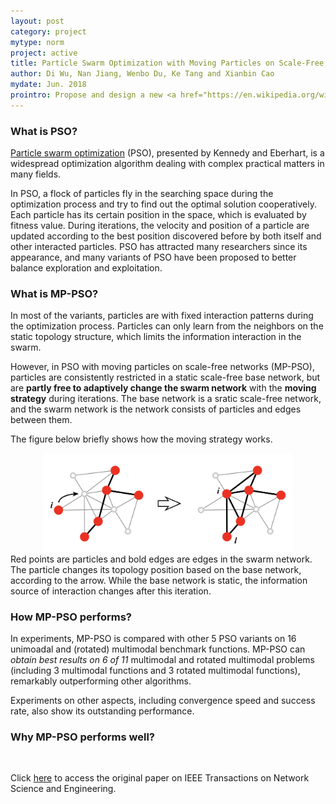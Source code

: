 ```yaml
---
layout: post
category: project
mytype: norm
project: active
title: Particle Swarm Optimization with Moving Particles on Scale-Free Networks
author: Di Wu, Nan Jiang, Wenbo Du, Ke Tang and Xianbin Cao
mydate: Jun. 2018
prointro: Propose and design a new <a href="https://en.wikipedia.org/wiki/Particle_swarm_optimization">particle swarm optimization</a> algorithm to make full use of the heterogeneous property of scale-free networks and make exploration and exploitation more balance. The project is finished with Nan Jiang, <a href="https://www.researchgate.net/profile/Wenbo_Du3">Wenbo Du</a>, <a href="http://staff.ustc.edu.cn/~ketang/">Ke Tang</a> and <a href="https://ev.buaa.edu.cn/info/1057/1229.htm">Xianbin Cao</a>, and it has been published (Early Access) on <a href="https://ieeexplore.ieee.org/document/8411503">IEEE Transactions on Network Science and Engineering</a>.
---
```


### What is PSO?

<a href="https://en.wikipedia.org/wiki/Particle_swarm_optimization">Particle swarm optimization</a> (PSO), presented by Kennedy and Eberhart, is a widespread optimization algorithm dealing with complex practical matters in many fields.

In PSO, a flock of particles fly in the searching space during the optimization process and try to find out the optimal solution cooperatively. Each particle has its certain position in the space, which is evaluated by fitness value. During iterations, the velocity and position of a particle are updated according to the best position discovered before by both itself and other interacted particles. PSO has attracted many researchers since its appearance, and many variants of PSO have been proposed to better balance exploration and exploitation.

### What is MP-PSO?

In most of the variants, particles are with fixed interaction patterns during the optimization process. Particles can only learn from the neighbors on the static topology structure, which limits the information interaction in the swarm.

However, in PSO with moving particles on scale-free networks (MP-PSO), particles are consistently restricted in a static scale-free base network, but are **partly free to adaptively change the swarm network** with the **moving strategy** during iterations. The base network is a sratic scale-free network, and the swarm network is the network consists of particles and edges between them.

The figure below briefly shows how the moving strategy works.
<div class="protem">
	<div align="middle">
		<img src="/img/pso/moving-strategy.png" width="400">
	</div>
	<div class="notes">
		Red points are particles and bold edges are edges in the swarm network. The particle changes its topology position based on the base network, according to the arrow. While the base network is static, the information source of interaction changes after this iteration.
	</div>
</div>

### How MP-PSO performs?

In experiments, MP-PSO is compared with other 5 PSO variants on 16 unimoadal and (rotated) multimodal benchmark functions. MP-PSO can *obtain best results on 6 of 11* multimodal and rotated multimodal problems (including 3 multimodal functions and 3 rotated multimodal functions), remarkably outperforming other algorithms. 

Experiments on other aspects, including convergence speed and success rate, also show its outstanding performance.

### Why MP-PSO performs well?






&nbsp; 

Click <a href="https://ieeexplore.ieee.org/document/8411503">here</a> to access the original paper on IEEE Transactions on Network Science and Engineering.

